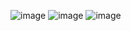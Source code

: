 
![image](https://user-images.githubusercontent.com/67706542/210413833-4dc859d4-e0fd-45fa-a0d6-2c0cc0048bc3.png)
![image](https://user-images.githubusercontent.com/67706542/210414003-011866d3-61cb-4f18-b2f3-2ac881361684.png)
![image](https://user-images.githubusercontent.com/67706542/210414223-ace2c61d-59fb-49ac-884d-99f543329f60.png)
